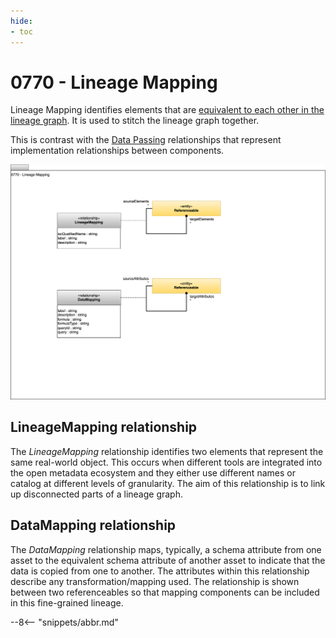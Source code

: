 ```yaml
---
hide:
- toc
---
```


<!-- SPDX-License-Identifier: CC-BY-4.0 -->
<!-- Copyright Contributors to the ODPi Egeria project 2020. -->


# 0770 - Lineage Mapping

Lineage Mapping identifies elements that are [equivalent to each other in the lineage graph](/features/lineage-management/overview/#stitching). It is used to stitch the lineage graph together.

This is contrast with the [Data Passing](/types/7/0750-Data-Passing) relationships that represent implementation relationships between components.

![UML](0770-Lineage-Mapping.svg)

## LineageMapping relationship

The *LineageMapping* relationship identifies two elements that represent the same real-world object.  This occurs when different tools are integrated into the open metadata ecosystem and they either use different names or catalog at different levels of granularity.  The aim of this relationship is to link up disconnected parts of a lineage graph.

## DataMapping relationship

The *DataMapping* relationship maps, typically, a schema attribute from one asset to the equivalent schema attribute of another asset to indicate that the data is copied from one to another.  The attributes within this relationship describe any transformation/mapping used.  The relationship is shown between two referenceables so that mapping components can be included in this fine-grained lineage.

--8<-- "snippets/abbr.md"
